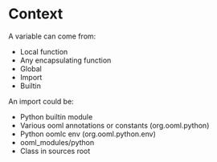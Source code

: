 # Context

A variable can come from:

- Local function
- Any encapsulating function
- Global
- Import
- Builtin

An import could be:

- Python builtin module
- Various ooml annotations or constants (org.ooml.python)
- Python oomlc env (org.ooml.python.env)
- ooml_modules/python
- Class in sources root
